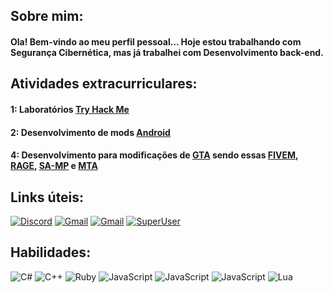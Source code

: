 ## Sobre mim:
<h4>Ola! Bem-vindo ao meu perfil pessoal…  Hoje estou trabalhando com Segurança Cibernética, mas já trabalhei com Desenvolvimento back-end.</h4>

## Atividades extracurriculares:
<h4>1: Laboratórios <a href="https://tryhackme.com/">Try Hack Me</a></h4>
<h4>2: Desenvolvimento de mods <a href="">Android</a></h4>
<h4>4: Desenvolvimento para modificações de <a href="https://pt.wikipedia.org/wiki/Grand_Theft_Auto" title="Grand Theft Auto">GTA</a> sendo essas <a href="https://fivem.net/" title="FiveM">FIVEM</a>, <a href="[Rage](https://wiki.rage.mp/)" title="Rage">RAGE</a>, <a href="https://www.open.mp/" title="SA-MP">SA-MP</a> e <a href="https://wiki.multitheftauto.com/wiki/Main_Page" title="MTA">MTA</a>

## Links úteis:
[![Discord](https://img.shields.io/badge/Discord-7289DA?style=for-the-badge&logo=discord&logoColor=white)](https://discordapp.com/users/708711414461628526)
[![Gmail](https://img.shields.io/badge/Gmail-D14836?style=for-the-badge&logo=gmail&logoColor=white)](https://mail.google.com/mail/u/borges.exe1@gmail.com)
[![Gmail](https://img.shields.io/badge/Codepen-000000?style=for-the-badge&logo=codepen&logoColor=white)](https://mail.google.com/mail/u/borges.exe1@gmail.com)
[![SuperUser](https://aleen42.github.io/badges/src/superuser.svg)](https://superuser.com/users/login?ssrc=head&returnurl=https%3a%2f%2fsuperuser.com%2f)<br/>

## Habilidades:
<div style="display: inline_block;">
    <img style="align-items: center;" alt="C#" src="https://img.shields.io/badge/C-00599C?style=for-the-badge&logo=c&logoColor=white">
    <img style="align-items: center;" alt="C++" src="https://img.shields.io/badge/C%2B%2B-00599C?style=for-the-badge&logo=c%2B%2B&logoColor=white">
    <img style="align-items: center;" alt="Ruby" src="https://img.shields.io/badge/Ruby-CC342D?style=for-the-badge&logo=ruby&logoColor=white">
    <img style="align-items: center;" alt="JavaScript" src="https://img.shields.io/badge/JavaScript-F7DF1E?style=for-the-badge&logo=javascript&logoColor=black">
    <img style="align-items: center;" alt="JavaScript" src="https://img.shields.io/badge/Node.js-43853D?style=for-the-badge&logo=node.js&logoColor=white">
    <img style="align-items: center;" alt="JavaScript" src="https://img.shields.io/badge/MySQL-00000F?style=for-the-badge&logo=mysql&logoColor=white">
    <img style="align-items: center;" alt="Lua" src="https://img.shields.io/badge/Lua-2C2D72?style=for-the-badge&logo=lua&logoColor=white">
</div>
